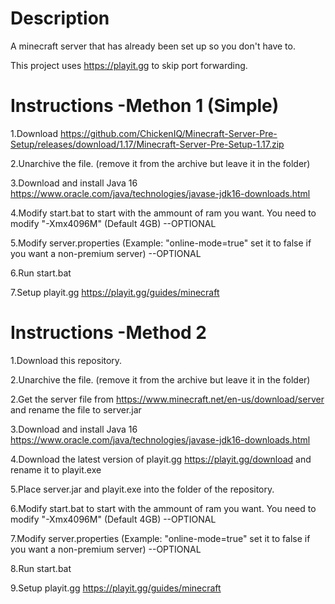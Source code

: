 # Description
A minecraft server that has already been set up so you don't have to.

This project uses https://playit.gg to skip port forwarding.

# Instructions -Methon 1 (Simple)
1.Download https://github.com/ChickenIQ/Minecraft-Server-Pre-Setup/releases/download/1.17/Minecraft-Server-Pre-Setup-1.17.zip

2.Unarchive the file. (remove it from the archive but leave it in the folder)

3.Download and install Java 16 https://www.oracle.com/java/technologies/javase-jdk16-downloads.html 

4.Modify start.bat to start with the ammount of ram you want. You need to modify "-Xmx4096M" (Default 4GB)  --OPTIONAL

5.Modify server.properties (Example: "online-mode=true" set it to false if you want a non-premium server) --OPTIONAL

6.Run start.bat

7.Setup playit.gg https://playit.gg/guides/minecraft

# Instructions -Method 2
1.Download this repository.

2.Unarchive the file. (remove it from the archive but leave it in the folder)

2.Get the server file from https://www.minecraft.net/en-us/download/server and rename the file to server.jar

3.Download and install Java 16 https://www.oracle.com/java/technologies/javase-jdk16-downloads.html 

4.Download the latest version of playit.gg https://playit.gg/download and rename it to playit.exe

5.Place server.jar and playit.exe into the folder of the repository.

6.Modify start.bat to start with the ammount of ram you want. You need to modify "-Xmx4096M" (Default 4GB)  --OPTIONAL

7.Modify server.properties (Example: "online-mode=true" set it to false if you want a non-premium server) --OPTIONAL

8.Run start.bat

9.Setup playit.gg https://playit.gg/guides/minecraft
